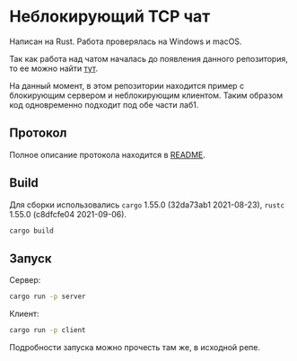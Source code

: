 # Неблокирующий TCP чат

Написан на Rust.
Работа проверялась на Windows и macOS.

Так как работа над чатом началась до появления данного репозитория, то ее можно найти [тут](https://github.com/lunakoly/RustNetCourse).

На данный момент, в этом репозитории находится пример с блокирующим сервером и неблокирующим клиентом. Таким образом код одновременно подходит под обе части лаб1.

## Протокол

Полное описание протокола находится в [README](https://github.com/lunakoly/RustNetCourse/blob/main/README.md).

## Build

Для сборки использовались `cargo` 1.55.0 (32da73ab1 2021-08-23), `rustc` 1.55.0 (c8dfcfe04 2021-09-06).

```sh
cargo build
```

## Запуск

Сервер:

```sh
cargo run -p server
```

Клиент:

```sh
cargo run -p client
```

Подробности запуска можно прочесть там же, в исходной репе.
